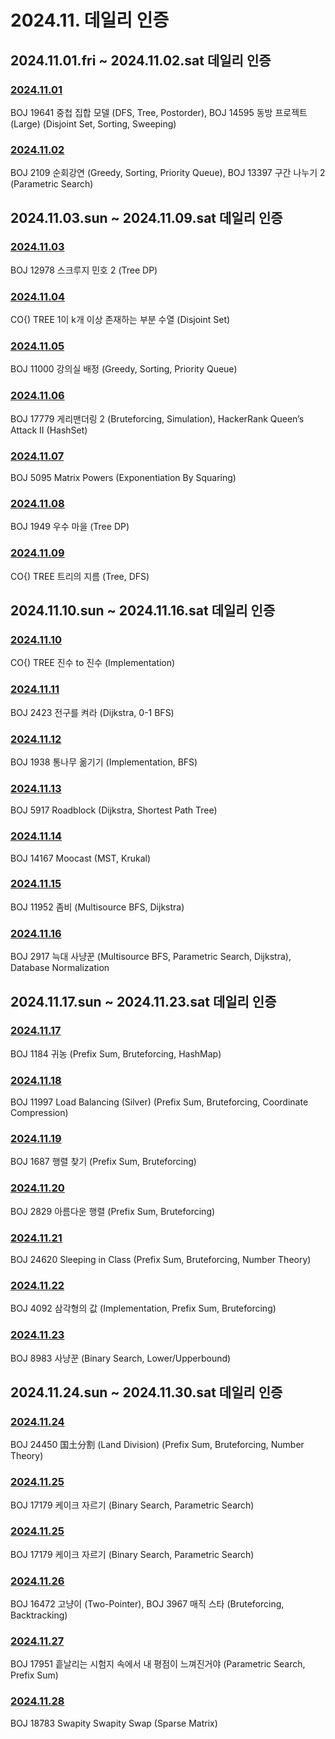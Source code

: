 # 2024.11. 데일리 인증

## 2024.11.01.fri ~ 2024.11.02.sat 데일리 인증

### [2024.11.01](https://github.com/jwelyl/daily_certification/blob/main/2024/11/01/24_11_01_daily_certification.md)
BOJ 19641 중첩 집합 모델 (DFS, Tree, Postorder), BOJ 14595 동방 프로젝트 (Large) (Disjoint Set, Sorting, Sweeping)

### [2024.11.02](https://github.com/jwelyl/daily_certification/blob/main/2024/11/02/24_11_02_daily_certification.md)
BOJ 2109 순회강연 (Greedy, Sorting, Priority Queue), BOJ 13397 구간 나누기 2 (Parametric Search)

## 2024.11.03.sun ~ 2024.11.09.sat 데일리 인증

### [2024.11.03](https://github.com/jwelyl/daily_certification/blob/main/2024/11/03/24_11_03_daily_certification.md)
BOJ 12978 스크루지 민호 2 (Tree DP)

### [2024.11.04](https://github.com/jwelyl/daily_certification/blob/main/2024/11/04/24_11_04_daily_certification.md)
CO{) TREE 1이 k개 이상 존재하는 부분 수열 (Disjoint Set)

### [2024.11.05](https://github.com/jwelyl/daily_certification/blob/main/2024/11/05/24_11_05_daily_certification.md)
BOJ 11000 강의실 배정 (Greedy, Sorting, Priority Queue)

### [2024.11.06](https://github.com/jwelyl/daily_certification/blob/main/2024/11/06/24_11_06_daily_certification.md)
BOJ 17779 게리맨더링 2 (Bruteforcing, Simulation), HackerRank Queen’s Attack II (HashSet)

### [2024.11.07](https://github.com/jwelyl/daily_certification/blob/main/2024/11/07/24_11_07_daily_certification.md)
BOJ 5095 Matrix Powers (Exponentiation By Squaring)

### [2024.11.08](https://github.com/jwelyl/daily_certification/blob/main/2024/11/08/24_11_08_daily_certification.md)
BOJ 1949 우수 마을 (Tree DP)

### [2024.11.09](https://github.com/jwelyl/daily_certification/blob/main/2024/11/09/24_11_09_daily_certification.md)
CO{) TREE 트리의 지름 (Tree, DFS)

## 2024.11.10.sun ~ 2024.11.16.sat 데일리 인증

### [2024.11.10](https://github.com/jwelyl/daily_certification/blob/main/2024/11/10/24_11_10_daily_certification.md)
CO{) TREE 진수 to 진수 (Implementation)

### [2024.11.11](https://github.com/jwelyl/daily_certification/blob/main/2024/11/11/24_11_11_daily_certification.md)
BOJ 2423 전구를 켜라 (Dijkstra, 0-1 BFS)

### [2024.11.12](https://github.com/jwelyl/daily_certification/blob/main/2024/11/12/24_11_12_daily_certification.md)
BOJ 1938 통나무 옮기기 (Implementation, BFS)

### [2024.11.13](https://github.com/jwelyl/daily_certification/blob/main/2024/11/13/24_11_13_daily_certification.md)
BOJ 5917 Roadblock (Dijkstra, Shortest Path Tree)

### [2024.11.14](https://github.com/jwelyl/daily_certification/blob/main/2024/11/14/24_11_14_daily_certification.md)
BOJ 14167 Moocast (MST, Krukal)

### [2024.11.15](https://github.com/jwelyl/daily_certification/blob/main/2024/11/15/24_11_15_daily_certification.md)
BOJ 11952 좀비 (Multisource BFS, Dijkstra)

### [2024.11.16](https://github.com/jwelyl/daily_certification/blob/main/2024/11/16/24_11_16_daily_certification.md)
BOJ 2917 늑대 사냥꾼 (Multisource BFS, Parametric Search, Dijkstra), Database Normalization

## 2024.11.17.sun ~ 2024.11.23.sat 데일리 인증

### [2024.11.17](https://github.com/jwelyl/daily_certification/blob/main/2024/11/17/24_11_17_daily_certification.md)
BOJ 1184 귀농 (Prefix Sum, Bruteforcing, HashMap)

### [2024.11.18](https://github.com/jwelyl/daily_certification/blob/main/2024/11/18/24_11_18_daily_certification.md)
BOJ 11997 Load Balancing (Silver) (Prefix Sum, Bruteforcing, Coordinate Compression)

### [2024.11.19](https://github.com/jwelyl/daily_certification/blob/main/2024/11/19/24_11_19_daily_certification.md)
BOJ 1687 행렬 찾기 (Prefix Sum, Bruteforcing)

### [2024.11.20](https://github.com/jwelyl/daily_certification/blob/main/2024/11/20/24_11_20_daily_certification.md)
BOJ 2829 아름다운 행렬 (Prefix Sum, Bruteforcing)

### [2024.11.21](https://github.com/jwelyl/daily_certification/blob/main/2024/11/21/24_11_21_daily_certification.md)
BOJ 24620 Sleeping in Class (Prefix Sum, Bruteforcing, Number Theory)

### [2024.11.22](https://github.com/jwelyl/daily_certification/blob/main/2024/11/22/24_11_22_daily_certification.md)
BOJ 4092 삼각형의 값 (Implementation, Prefix Sum, Bruteforcing)

### [2024.11.23](https://github.com/jwelyl/daily_certification/blob/main/2024/11/23/24_11_23_daily_certification.md)
BOJ 8983 사냥꾼 (Binary Search, Lower/Upperbound)

## 2024.11.24.sun ~ 2024.11.30.sat 데일리 인증

### [2024.11.24](https://github.com/jwelyl/daily_certification/blob/main/2024/11/24/24_11_24_daily_certification.md)
BOJ 24450 国土分割 (Land Division) (Prefix Sum, Bruteforcing, Number Theory)

### [2024.11.25](https://github.com/jwelyl/daily_certification/blob/main/2024/11/25/24_11_25_daily_certification.md)
BOJ 17179 케이크 자르기 (Binary Search, Parametric Search)

### [2024.11.25](https://github.com/jwelyl/daily_certification/blob/main/2024/11/25/24_11_25_daily_certification.md)
BOJ 17179 케이크 자르기 (Binary Search, Parametric Search)

### [2024.11.26](https://github.com/jwelyl/daily_certification/blob/main/2024/11/26/24_11_26_daily_certification.md)
BOJ 16472 고냥이 (Two-Pointer), BOJ 3967 매직 스타 (Bruteforcing, Backtracking)

### [2024.11.27](https://github.com/jwelyl/daily_certification/blob/main/2024/11/27/24_11_27_daily_certification.md)
BOJ 17951 흩날리는 시험지 속에서 내 평점이 느껴진거야 (Parametric Search, Prefix Sum)

### [2024.11.28](https://github.com/jwelyl/daily_certification/blob/main/2024/11/28/24_11_28_daily_certification.md)
BOJ 18783 Swapity Swapity Swap (Sparse Matrix)